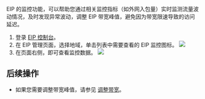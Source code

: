 EIP 的监控功能，可以帮助您通过相关监控指标（如外网入包量）实时监测流量波动情况，及时发现异常波动，调整 EIP 带宽峰值，避免因为带宽限速导致的访问延迟。
1. 登录 [EIP 控制台](https://console.cloud.tencent.com/cvm/eip)。
2. 在 EIP 管理页面，选择地域，单击列表中需要查看的 EIP 监控图标。
![](https://main.qcloudimg.com/raw/62d041942c4477b95c6569fbed14d5b6.png)
3. 在页面右侧，即可查看监控数据。
![](https://main.qcloudimg.com/raw/e5010043203be90230d8b972437464d9.png)

## 后续操作
- 如果您需要调整带宽峰值，请参见 [调整带宽](https://cloud.tencent.com/document/product/1199/41705)。
